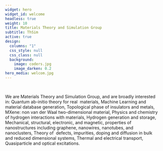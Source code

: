 ```yaml
---
widget: hero
widget_id: welcome
headless: true
weight: 10
title: Materials Theory and Simulation Group
subtitle: ThSim
active: true
design:
  columns: "1"
  css_style: null
  css_class: null
  background:
    image: coders.jpg
    image_darken: 0.2
hero_media: welcom.jpg
---
```

<br>

<!--StartFragment-->

We are Materials Theory and Simulation Group, and are broadly interested in: Quantum ab-initio theory for real  materials,  Machine Learning and material database generation, Topological phase of insulators and metals, MXene: non van der Waal two-dimensional material, Physics and chemistry of hydrogen interactions with materials, Hydrogen generation and storage, Mechanical, structural, electronic, and magnetic, properties of nanostructures including graphene, nanowires, nanotubes, and nanoclusters, Theory of  defects, impurities, doping and diffusion in bulk and reduced dimensional systems, Thermal and electrical transport, Quasiparticle and optical excitations.

<!--EndFragment-->
